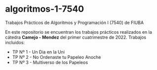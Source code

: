 # algoritmos-1-7540
Trabajos Prácticos de Algoritmos y Programación I (7540) de FIUBA

En este repositorio se encuentran los trabajos prácticos realizados en la cátedra **Camejo - Mendez** del primer cuatrimestre de 2022.
Trabajos incluidos: 
- TP Nº 1 - Un Dia en la Uni
- TP Nº 2 - No Ordenaste tu Papeleo Anoche
- TP Nº 3 - Multiverso de los Papeleos
